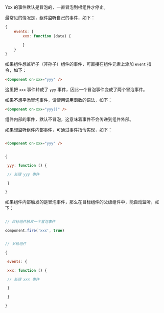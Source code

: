 Yox 的事件默认是冒泡的，一直冒泡到根组件才停止。

最常见的情况是，组件监听自己的事件，如下：

```javascript
{
    events: {
        xxx: function (data) {

        }
    }
}
```

如果组件想监听子（非孙子）组件的事件，可直接在组件元素上添加 `event` 指令，如下：

```html
<Component on-xxx="yyy" />
```

这里把 `xxx` 事件转成了 `yyy` 事件，因此一个冒泡事件变成了两个冒泡事件。

如果不想平添冒泡事件，请使用调用函数的语法，如下：

```html
<Component on-xxx="yyy()" />
```




组件内部的事件，默认不冒泡，这意味着事件不会传递到组件外部。



如果想监听组件内部事件，可通过事件指令实现，如下：



```html

<Component on-xxx="yyy" />

```



```javascript

{

 yyy: function () {

 // 处理 yyy 事件

 }

}

```



如果组件内部触发的是冒泡事件，那么在目标组件的父级组件中，能自动监听，如下：



```javascript

// 目标组件触发一个冒泡事件

component.fire('xxx', true)

```



```javascript

// 父级组件

{

 events: {

 xxx: function () {

 // 处理 xxx 事件

 }

 }

}

```
